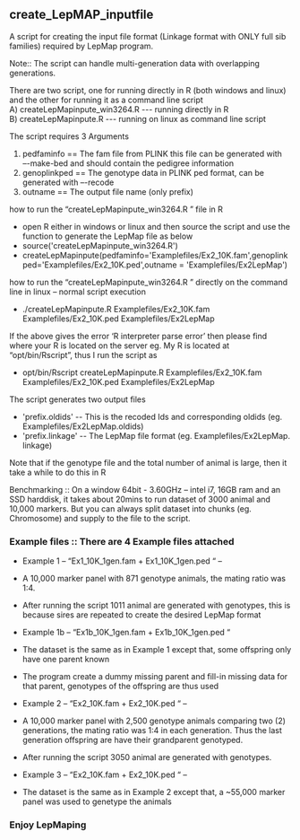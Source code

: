 ## create_LepMAP_inputfile
A script for creating the input file format (Linkage format with ONLY full sib families) required by LepMap program.

Note:: The script can handle multi-generation data with overlapping generations.

There are two script, one for running directly in R (both windows and linux) and the other for running it as a command line script  
 A)	createLepMapinpute_win3264.R     --- running directly in R  
 B)	createLepMapinpute.R             --- running on linux as command line script  

The script requires 3 Arguments  
 1. pedfaminfo     == The fam file from PLINK this file can be generated with –-make-bed and should contain the pedigree information  
 2. genoplinkped   == The genotype data in PLINK ped format, can be generated with –-recode  
 3. outname        == The output file name (only prefix)

how to run the “createLepMapinpute_win3264.R ” file in R

* open R either in windows or linux and then source the script and use the function to generate the LepMap file as below  
 * source('createLepMapinpute_win3264.R')  
 * createLepMapinpute(pedfaminfo='Examplefiles/Ex2_10K.fam',genoplinkped='Examplefiles/Ex2_10K.ped',outname = 'Examplefiles/Ex2LepMap')  

how to run the “createLepMapinpute_win3264.R ” directly on the command line in linux – normal script execution  
* ./createLepMapinpute.R Examplefiles/Ex2_10K.fam Examplefiles/Ex2_10K.ped Examplefiles/Ex2LepMap  

If the above gives the error ‘R interpreter parse error’ then please find where your R is located on the server eg. My R is located at “opt/bin/Rscript”, thus I run the script as  

* opt/bin/Rscript createLepMapinpute.R Examplefiles/Ex2_10K.fam Examplefiles/Ex2_10K.ped Examplefiles/Ex2LepMap

The script generates two output files  
* 'prefix.oldids'   -- This is the recoded Ids and corresponding oldids (eg. Examplefiles/Ex2LepMap.oldids)  
* 'prefix.linkage'  -- The LepMap file format (eg. Examplefiles/Ex2LepMap. linkage)  

Note that if the genotype file and the total number of animal is large, then it take a while to do this in R  

Benchmarking :: On a window 64bit - 3.60GHz – intel i7, 16GB ram and an SSD harddisk, it takes about 20mins to run dataset of 3000 animal and 10,000 markers. But you can always split dataset into chunks (eg. Chromosome) and supply to the file to the script.  

### Example files :: There are 4 Example files attached 

* Example 1 – “Ex1_10K_1gen.fam + Ex1_10K_1gen.ped “ –  
 * A 10,000 marker panel with 871 genotype animals, the mating ratio was 1:4.  
 * After running the script 1011 animal are generated with genotypes, this is because sires are repeated to create the desired LepMap format  

* Example 1b – “Ex1b_10K_1gen.fam + Ex1b_10K_1gen.ped “  
 * The dataset is the same as in Example 1 except that, some offspring only have one parent known  
 * The program create a dummy missing parent and fill-in missing data for that parent, genotypes of the offspring are thus used  

* Example 2 – “Ex2_10K.fam + Ex2_10K.ped “ –  
 * A 10,000 marker panel with 2,500 genotype animals comparing two (2) generations, the mating ratio was 1:4 in each generation. Thus the last generation offspring are have their grandparent genotyped.  
 * After running the script 3050 animal are generated with genotypes.  

* Example 3 – “Ex2_10K.fam + Ex2_10K.ped “ –  
 * The dataset is the same as in Example 2 except that, a ~55,000 marker panel was used to genetype the animals  

### Enjoy LepMaping 
